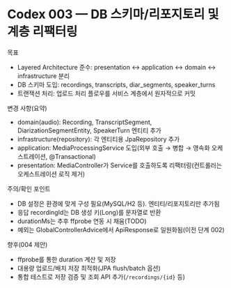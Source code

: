 # Codex 003 — DB 스키마/리포지토리 및 계층 리팩터링

목표

- Layered Architecture 준수: presentation ↔ application ↔ domain ↔ infrastructure 분리
- DB 스키마 도입: recordings, transcripts, diar_segments, speaker_turns
- 트랜잭션 처리: 업로드 처리 플로우를 서비스 계층에서 원자적으로 커밋

변경 사항(요약)

- domain(audio): Recording, TranscriptSegment, DiarizationSegmentEntity, SpeakerTurn 엔티티 추가
- infrastructure(repository): 각 엔티티용 JpaRepository 추가
- application: MediaProcessingService 도입(외부 호출 → 병합 → 영속화 오케스트레이션, @Transactional)
- presentation: MediaController가 Service를 호출하도록 리팩터링(컨트롤러는 오케스트레이션 로직 제거)

주의/확인 포인트

- DB 설정은 환경에 맞게 구성 필요(MySQL/H2 등). 엔티티/리포지토리만 추가됨
- 응답 recordingId는 DB 생성 키(Long)를 문자열로 반환
- durationMs는 추후 ffprobe 연동 시 채움(TODO)
- 예외는 GlobalControllerAdvice에서 ApiResponse로 일원화됨(이전 단계 002)

향후(004 제안)

- ffprobe를 통한 duration 계산 및 저장
- 대용량 업로드/배치 저장 최적화(JPA flush/batch 옵션)
- 통합 테스트로 저장 검증 및 조회 API 추가(`/recordings/{id}` 등)
